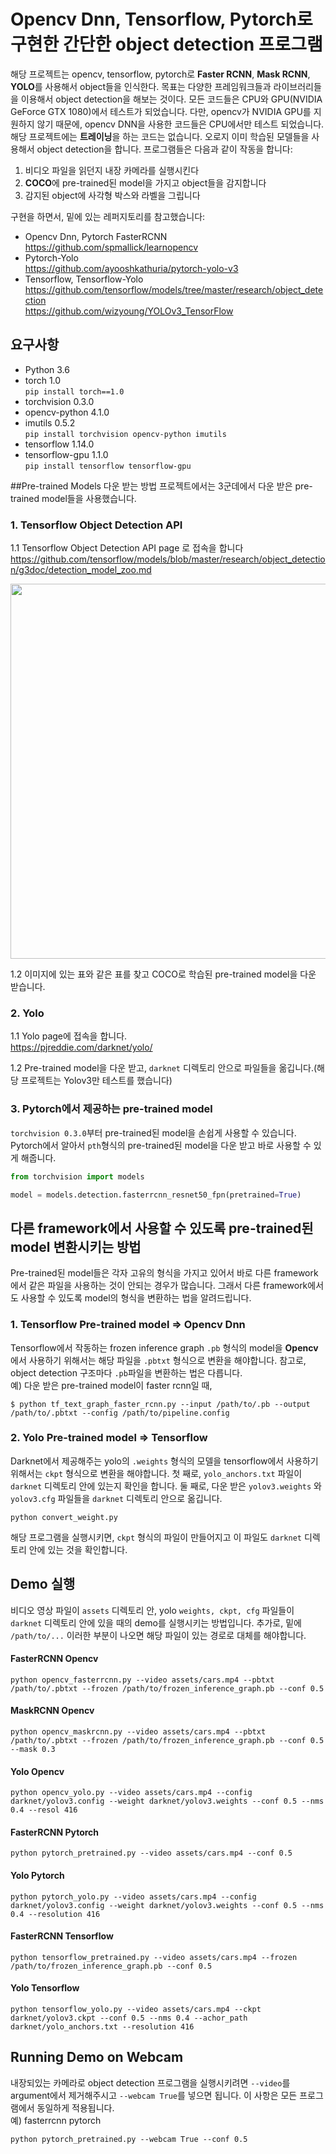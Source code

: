 # Opencv Dnn, Tensorflow, Pytorch로 구현한 간단한 object detection 프로그램
해당 프로젝트는 opencv, tensorflow, pytorch로 **Faster RCNN**, **Mask RCNN**, **YOLO**를 사용해서 object들을 인식한다. 
목표는 다양한 프레임워크들과 라이브러리들을 이용해서 object detection을 해보는 것이다. 모든 코드들은 CPU와 GPU(NVIDIA GeForce GTX 1080)에서 테스트가 되었습니다.
다만, opencv가 NVIDIA GPU를 지원하지 않기 때문에, opencv DNN을 사용한 코드들은 CPU에서만 테스트 되었습니다.
해당 프로젝트에는 **트레이닝**을 하는 코드는 없습니다. 오로지 이미 학습된 모델들을 사용해서 object detection을 합니다. 프로그램들은 
다음과 같이 작동을 합니다:

1. 비디오 파일을 읽던지 내장 카메라를 실행시킨다
2. **COCO**에 pre-trained된 model을 가지고 object들을 감지합니다
3. 감지된 object에 사각형 박스와 라벨을 그립니다

구현을 하면서, 밑에 있는 레퍼지토리를 참고했습니다: 

* Opencv Dnn, Pytorch FasterRCNN <br/>
https://github.com/spmallick/learnopencv
* Pytorch-Yolo <br/>
https://github.com/ayooshkathuria/pytorch-yolo-v3
* Tensorflow, Tensorflow-Yolo <br/>
https://github.com/tensorflow/models/tree/master/research/object_detection<br/> 
https://github.com/wizyoung/YOLOv3_TensorFlow<br/>



## 요구사항

* Python 3.6
* torch 1.0<br>
```pip install torch==1.0```
* torchvision 0.3.0
* opencv-python 4.1.0
* imutils 0.5.2<br> 
```pip install torchvision opencv-python imutils```
* tensorflow 1.14.0
* tensorflow-gpu 1.1.0<br>
```pip install tensorflow tensorflow-gpu```


##Pre-trained Models 다운 받는 방법
프로젝트에서는 3군데에서 다운 받은 pre-trained model들을 사용했습니다. 
### 1. Tensorflow Object Detection API

1.1 Tensorflow Object Detection API page 로 접속을 합니다
<br/>
https://github.com/tensorflow/models/blob/master/research/object_detection/g3doc/detection_model_zoo.md

<img src="tensorflow_api.png" width="600px"/>

1.2 이미지에 있는 표와 같은 표를 찾고 COCO로 학습된 pre-trained model을 다운 받습니다. 

### 2. Yolo
1.1 Yolo page에 접속을 합니다.<br/>
https://pjreddie.com/darknet/yolo/

1.2 Pre-trained model을 다운 받고, `darknet` 디렉토리 안으로 파일들을 옮깁니다.(해당 프로젝트는 Yolov3만 테스트를 했습니다)

### 3. Pytorch에서 제공하는 pre-trained model
`torchvision 0.3.0`부터 pre-trained된 model을 손쉽게 사용할 수 있습니다. Pytorch에서 알아서 `pth`형식의 pre-trained된 model을 다운 받고 바로 사용할 수 있게 해줍니다.
```python
from torchvision import models

model = models.detection.fasterrcnn_resnet50_fpn(pretrained=True)
```

## 다른 framework에서 사용할 수 있도록 pre-trained된 model 변환시키는 방법
Pre-trained된 model들은 각자 고유의 형식을 가지고 있어서 바로 다른 framework에서 같은 파일을 사용하는 것이 안되는 경우가 많습니다. 그래서 다른 framework에서도 사용할 수 있도록
model의 형식을 변환하는 법을 알려드립니다.

### 1. Tensorflow Pre-trained model => Opencv Dnn
Tensorflow에서 작동하는 frozen inference graph `.pb` 형식의 model을 **Opencv**에서 사용하기 위해서는 해당 파일을 `.pbtxt` 형식으로 변환을 해야합니다. 
참고로, object detection 구조마다 `.pb`파일을 변환하는 법은 다릅니다.<br/>
예) 다운 받은 pre-trained model이 faster rcnn일 때, 
```Shell
$ python tf_text_graph_faster_rcnn.py --input /path/to/.pb --output /path/to/.pbtxt --config /path/to/pipeline.config
``` 

### 2. Yolo Pre-trained model => Tensorflow
Darknet에서 제공해주는 yolo의 `.weights` 형식의 모델을 tensorflow에서 사용하기 위해서는 `ckpt` 형식으로 변환을 해야합니다. 
첫 째로, `yolo_anchors.txt` 파일이 `darknet` 디렉토리 안에 있는지 확인을 합니다. 
둘 째로, 다운 받은 `yolov3.weights` 와 `yolov3.cfg` 파일들을 `darknet` 디렉토리 안으로 옮깁니다.<br/>
```Shell
python convert_weight.py
``` 
해당 프로그램을 실행시키면, `ckpt` 형식의 파일이 만들어지고 이 파일도 `darknet` 디렉토리 안에 있는 것을 확인합니다.

## Demo 실행
비디오 영상 파일이 `assets` 디렉토리 안, yolo `weights, ckpt, cfg` 파일들이 `darknet` 디렉토리 안에 있을 때의 demo를 실행시키는 방법입니다. 
추가로, 밑에 `/path/to/...` 이러한 부분이 나오면 해당 파일이 있는 경로로 대체를 해야합니다.
#### FasterRCNN Opencv
```
python opencv_fasterrcnn.py --video assets/cars.mp4 --pbtxt /path/to/.pbtxt --frozen /path/to/frozen_inference_graph.pb --conf 0.5
```

#### MaskRCNN Opencv
```Shell
python opencv_maskrcnn.py --video assets/cars.mp4 --pbtxt /path/to/.pbtxt --frozen /path/to/frozen_inference_graph.pb --conf 0.5 --mask 0.3
```

#### Yolo Opencv
```Shell
python opencv_yolo.py --video assets/cars.mp4 --config darknet/yolov3.config --weight darknet/yolov3.weights --conf 0.5 --nms 0.4 --resol 416
```

#### FasterRCNN Pytorch
```Shell
python pytorch_pretrained.py --video assets/cars.mp4 --conf 0.5
```

#### Yolo Pytorch
```Shell
python pytorch_yolo.py --video assets/cars.mp4 --config darknet/yolov3.config --weight darknet/yolov3.weights --conf 0.5 --nms 0.4 --resolution 416
```

#### FasterRCNN Tensorflow
```Shell
python tensorflow_pretrained.py --video assets/cars.mp4 --frozen /path/to/frozen_inference_graph.pb --conf 0.5
```

#### Yolo Tensorflow
```Shell
python tensorflow_yolo.py --video assets/cars.mp4 --ckpt darknet/yolov3.ckpt --conf 0.5 --nms 0.4 --achor_path darknet/yolo_anchors.txt --resolution 416
```

## Running Demo on Webcam
내장되있는 카메라로 object detection 프로그램을 실행시키려면 `--video`를 argument에서 제거해주시고 `--webcam True`를 넣으면 됩니다. 이 사항은 모든 프로그램에서 동일하게 적용됩니다.<br/>
예)  fasterrcnn pytorch
```Shell
python pytorch_pretrained.py --webcam True --conf 0.5
```

